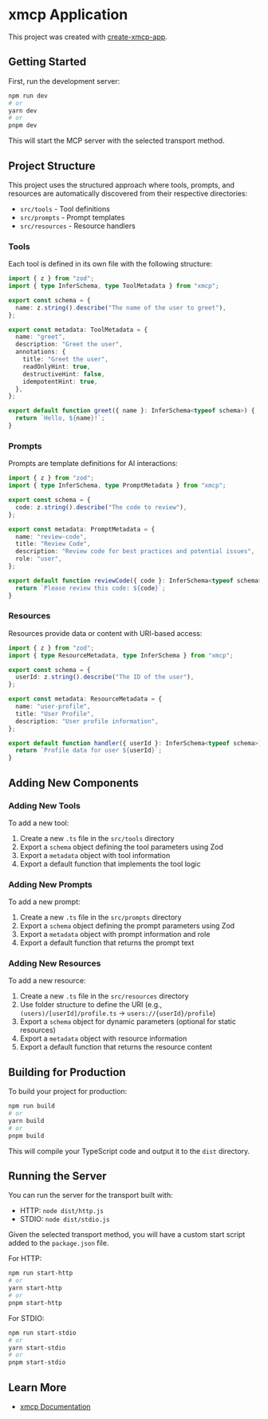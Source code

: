# xmcp Application

This project was created with [create-xmcp-app](https://github.com/basementstudio/xmcp).

## Getting Started

First, run the development server:

```bash
npm run dev
# or
yarn dev
# or
pnpm dev
```

This will start the MCP server with the selected transport method.

## Project Structure

This project uses the structured approach where tools, prompts, and resources are automatically discovered from their respective directories:

- `src/tools` - Tool definitions
- `src/prompts` - Prompt templates
- `src/resources` - Resource handlers

### Tools

Each tool is defined in its own file with the following structure:

```typescript
import { z } from "zod";
import { type InferSchema, type ToolMetadata } from "xmcp";

export const schema = {
  name: z.string().describe("The name of the user to greet"),
};

export const metadata: ToolMetadata = {
  name: "greet",
  description: "Greet the user",
  annotations: {
    title: "Greet the user",
    readOnlyHint: true,
    destructiveHint: false,
    idempotentHint: true,
  },
};

export default function greet({ name }: InferSchema<typeof schema>) {
  return `Hello, ${name}!`;
}
```

### Prompts

Prompts are template definitions for AI interactions:

```typescript
import { z } from "zod";
import { type InferSchema, type PromptMetadata } from "xmcp";

export const schema = {
  code: z.string().describe("The code to review"),
};

export const metadata: PromptMetadata = {
  name: "review-code",
  title: "Review Code",
  description: "Review code for best practices and potential issues",
  role: "user",
};

export default function reviewCode({ code }: InferSchema<typeof schema>) {
  return `Please review this code: ${code}`;
}
```

### Resources

Resources provide data or content with URI-based access:

```typescript
import { z } from "zod";
import { type ResourceMetadata, type InferSchema } from "xmcp";

export const schema = {
  userId: z.string().describe("The ID of the user"),
};

export const metadata: ResourceMetadata = {
  name: "user-profile",
  title: "User Profile",
  description: "User profile information",
};

export default function handler({ userId }: InferSchema<typeof schema>) {
  return `Profile data for user ${userId}`;
}
```

## Adding New Components

### Adding New Tools

To add a new tool:

1. Create a new `.ts` file in the `src/tools` directory
2. Export a `schema` object defining the tool parameters using Zod
3. Export a `metadata` object with tool information
4. Export a default function that implements the tool logic

### Adding New Prompts

To add a new prompt:

1. Create a new `.ts` file in the `src/prompts` directory
2. Export a `schema` object defining the prompt parameters using Zod
3. Export a `metadata` object with prompt information and role
4. Export a default function that returns the prompt text

### Adding New Resources

To add a new resource:

1. Create a new `.ts` file in the `src/resources` directory
2. Use folder structure to define the URI (e.g., `(users)/[userId]/profile.ts` → `users://{userId}/profile`)
3. Export a `schema` object for dynamic parameters (optional for static resources)
4. Export a `metadata` object with resource information
5. Export a default function that returns the resource content

## Building for Production

To build your project for production:

```bash
npm run build
# or
yarn build
# or
pnpm build
```

This will compile your TypeScript code and output it to the `dist` directory.

## Running the Server

You can run the server for the transport built with:

- HTTP: `node dist/http.js`
- STDIO: `node dist/stdio.js`

Given the selected transport method, you will have a custom start script added to the `package.json` file.

For HTTP:

```bash
npm run start-http
# or
yarn start-http
# or
pnpm start-http
```

For STDIO:

```bash
npm run start-stdio
# or
yarn start-stdio
# or
pnpm start-stdio
```

## Learn More

- [xmcp Documentation](https://xmcp.dev/docs)
